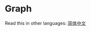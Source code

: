 # Graph

Read this in other languages: [简体中文](https://github.com/geekhall/algorithms/tree/main/data-structures/graph/RADME.md)
